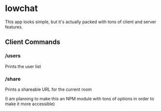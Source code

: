 # lowchat
This app looks simple, but it's actually packed with tons of client and server features.

## Client Commands
### /users
Prints the user list

### /share
Prints a shareable URL for the current room

(I am planning to make this an NPM module with tons of options in order to make it more accessible)